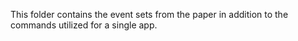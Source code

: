 This folder contains the event sets from the paper in addition to the commands utilized for a single app. 
